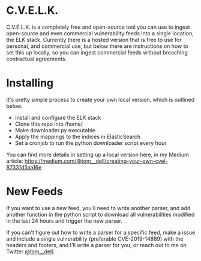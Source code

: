 # C.V.E.L.K.

C.V.E.L.K. is a completely free and open-source tool you can use to ingest open-source and even commercial vulnerability feeds into a single location, the ELK stack. Currently there is a hosted version that is free to use for personal, and commercial use, but below there are instructions on how to set this up locally, so you can ingest commercial feeds without breaching contractual agreements.

# Installing 

It's pretty simple process to create your own local version, which is outlined below.

* Install and configure the ELK stack
* Clone this repo into /home/ 
* Make downloader.py executable
* Apply the mappings to the indices in ElasticSearch
* Set a cronjob to run the python downloader script every hour

You can find more details in setting up a local version here, in my Medium article: https://medium.com/@tom__dell/creating-your-own-cvel-87331d5aa16e

# New Feeds 
If you want to use a new feed, you'll need to write another parser, and add another function in the python script to download all vulnerabilities modified in the last 24 hours and trigger the new parser.

If you can't figure out how to write a parser for a specific feed, make a issue and include a single vulnerability (preferable CVE-2019-14889) with the headers and footers, and I'll write a parser for you, or reach out to me on Twitter [@tom__dell](https://twitter.com/tom__dell).
